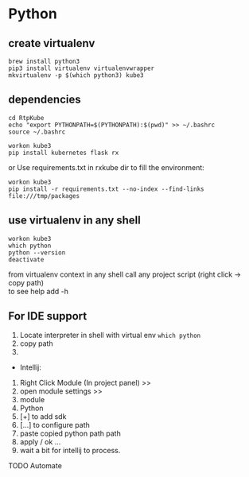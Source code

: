 
Python
=

create virtualenv
-
 ```
 brew install python3
 pip3 install virtualenv virtualenvwrapper
 mkvirtualenv -p $(which python3) kube3
 ```
dependencies
-
 ```
 cd RtpKube
 echo "export PYTHONPATH=$(PYTHONPATH):$(pwd)" >> ~/.bashrc
 source ~/.bashrc
 ```

 ```
 workon kube3
 pip install kubernetes flask rx
 ```
or Use requirements.txt in rxkube dir to fill the environment:
 
 ```
 workon kube3
 pip install -r requirements.txt --no-index --find-links file:///tmp/packages
 ```

 
use virtualenv in any shell
-
 ```
 workon kube3
 which python 
 python --version
 deactivate
 ```
from virtualenv context in any shell call any project script (right click -> copy path)  
to see help add -h 

 
For IDE support
-
 1. Locate interpreter in shell with virtual env ```which python```
 1. copy path
 1. 
 + Intellij:
  1. Right Click Module (In project panel) >> 
  1. open module settings >> 
  1. module 
  1. Python 
  1. [+] to add sdk
  1. [...] to configure path
  1. paste copied python path path
  1. apply / ok ...
  1. wait a bit for intellij to process.
  



TODO Automate